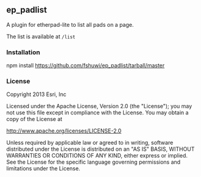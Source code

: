 ## ep_padlist

A plugin for etherpad-lite to list all pads on a page.

The list is available at `/list`

### Installation

npm install https://github.com/fshuwi/ep_padlist/tarball/master

### License

Copyright 2013 Esri, Inc

Licensed under the Apache License, Version 2.0 (the "License");
you may not use this file except in compliance with the License.
You may obtain a copy of the License at

http://www.apache.org/licenses/LICENSE-2.0

Unless required by applicable law or agreed to in writing, software
distributed under the License is distributed on an "AS IS" BASIS,
WITHOUT WARRANTIES OR CONDITIONS OF ANY KIND, either express or implied.
See the License for the specific language governing permissions and
limitations under the License.
